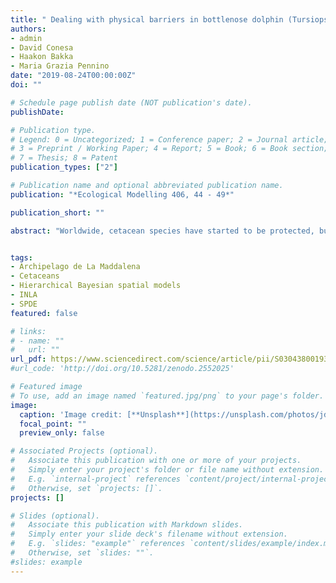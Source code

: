 ```yaml
---
title: " Dealing with physical barriers in bottlenose dolphin (Tursiops truncatus) distribution"
authors:
- admin
- David Conesa
- Haakon Bakka
- Maria Grazia Pennino
date: "2019-08-24T00:00:00Z"
doi: ""

# Schedule page publish date (NOT publication's date).
publishDate: 

# Publication type.
# Legend: 0 = Uncategorized; 1 = Conference paper; 2 = Journal article;
# 3 = Preprint / Working Paper; 4 = Report; 5 = Book; 6 = Book section;
# 7 = Thesis; 8 = Patent
publication_types: ["2"]

# Publication name and optional abbreviated publication name.
publication: "*Ecological Modelling 406, 44 - 49*"

publication_short: ""

abstract: "Worldwide, cetacean species have started to be protected, but they are still very vulnerable to accidental damage from an expanding range of human activities at sea. To properly manage these potential threats we need a detailed understanding of the seasonal distributions of these highly mobile populations. To achieve this goal, a growing effort has been underway to develop species distribution models (SDMs) that correctly describe and predict preferred species areas. However, accuracy is not always easy to achieve when physical barriers, such as islands, are present. Indeed, SDMs assume, if only implicitly, that the spatial effect is stationary, and that correlation is only dependent on the distance between observations and not on the direction or a spatial coordinates. The application of stationary SDMs in these cases could lead to incorrect predictions and, consequently, to uninformed decision making. In this study, we identify vulnerable habitats for the bottlenose dolphin in the Archipelago de La Maddalena, Northern Sardinia (Italy) using Bayesian hierarchical SDMs that account for the physical barriers issue and provide a full specification of the associated uncertainty. The approach we propose constitutes a major step forward in the understanding of cetacean species in many ecosystems where physical, geographical and topographical barriers are present."


tags:
- Archipelago de La Maddalena
- Cetaceans
- Hierarchical Bayesian spatial models
- INLA
- SPDE
featured: false

# links:
# - name: ""
#   url: ""
url_pdf: https://www.sciencedirect.com/science/article/pii/S0304380019302030?casa_token=cE37xCfJcTIAAAAA:yuHk-a7QdT8TAu1BPl3LNSYvABqXChC_aE-6RG9pFvXNgKfOE819eAdM0rWYFuslhUU395zsjJw
#url_code: 'http://doi.org/10.5281/zenodo.2552025'

# Featured image
# To use, add an image named `featured.jpg/png` to your page's folder. 
image:
  caption: 'Image credit: [**Unsplash**](https://unsplash.com/photos/jdD8gXaTZsc)'
  focal_point: ""
  preview_only: false

# Associated Projects (optional).
#   Associate this publication with one or more of your projects.
#   Simply enter your project's folder or file name without extension.
#   E.g. `internal-project` references `content/project/internal-project/index.md`.
#   Otherwise, set `projects: []`.
projects: []

# Slides (optional).
#   Associate this publication with Markdown slides.
#   Simply enter your slide deck's filename without extension.
#   E.g. `slides: "example"` references `content/slides/example/index.md`.
#   Otherwise, set `slides: ""`.
#slides: example
---
```



